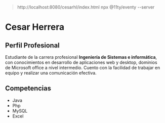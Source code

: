 > http://localhost:8080/cesarhl/index.html
> npx @11ty/eventy --server

# Cesar Herrera

## Perfil Profesional
Estudiante de la carrera profesional **Ingeniería de Sistemas e informática**, con conocimientos en desarrollo de aplicaciones web y desktop, dominios de Microsoft office a nivel intermedio. Cuento con la facilidad de trabajar en equipo y realizar una comunicación efectiva.

## Competencias
* Java
* Php
* MySQL
* Excel


